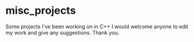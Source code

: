 # misc_projects
Some projects I've been working on in C++
I would welcome anyone to edit my work and give any suggestions.
Thank you.
